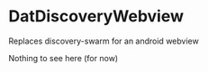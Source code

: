 # DatDiscoveryWebview
Replaces discovery-swarm for an android webview

Nothing to see here (for now)
